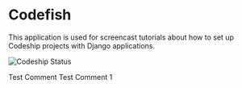 Codefish
======================

This application is used for screencast tutorials about how to set up Codeship projects with Django applications.

![Codeship Status](https://www.codeship.io/projects/f6bca240-2ec0-0131-7427-22724940e61c/status)

Test Comment
Test Comment 1
